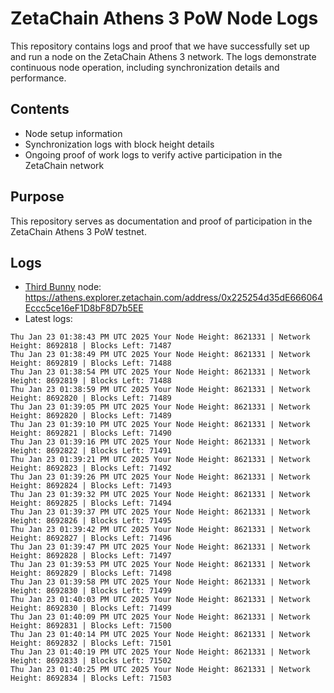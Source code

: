 # ZetaChain Athens 3 PoW Node Logs
This repository contains logs and proof that we have successfully set up and run a node on the ZetaChain Athens 3 network. The logs demonstrate continuous node operation, including synchronization details and performance.

## Contents
- Node setup information
- Synchronization logs with block height details
- Ongoing proof of work logs to verify active participation in the ZetaChain network

## Purpose
This repository serves as documentation and proof of participation in the ZetaChain Athens 3 PoW testnet.

## Logs

- [Third Bunny](https://thirdbunny.xyz/) node: https://athens.explorer.zetachain.com/address/0x225254d35dE666064Eccc5ce16eF1D8bF8D7b5EE
- Latest logs:
```
Thu Jan 23 01:38:43 PM UTC 2025 Your Node Height: 8621331 | Network Height: 8692818 | Blocks Left: 71487
Thu Jan 23 01:38:49 PM UTC 2025 Your Node Height: 8621331 | Network Height: 8692819 | Blocks Left: 71488
Thu Jan 23 01:38:54 PM UTC 2025 Your Node Height: 8621331 | Network Height: 8692819 | Blocks Left: 71488
Thu Jan 23 01:38:59 PM UTC 2025 Your Node Height: 8621331 | Network Height: 8692820 | Blocks Left: 71489
Thu Jan 23 01:39:05 PM UTC 2025 Your Node Height: 8621331 | Network Height: 8692820 | Blocks Left: 71489
Thu Jan 23 01:39:10 PM UTC 2025 Your Node Height: 8621331 | Network Height: 8692821 | Blocks Left: 71490
Thu Jan 23 01:39:16 PM UTC 2025 Your Node Height: 8621331 | Network Height: 8692822 | Blocks Left: 71491
Thu Jan 23 01:39:21 PM UTC 2025 Your Node Height: 8621331 | Network Height: 8692823 | Blocks Left: 71492
Thu Jan 23 01:39:26 PM UTC 2025 Your Node Height: 8621331 | Network Height: 8692824 | Blocks Left: 71493
Thu Jan 23 01:39:32 PM UTC 2025 Your Node Height: 8621331 | Network Height: 8692825 | Blocks Left: 71494
Thu Jan 23 01:39:37 PM UTC 2025 Your Node Height: 8621331 | Network Height: 8692826 | Blocks Left: 71495
Thu Jan 23 01:39:42 PM UTC 2025 Your Node Height: 8621331 | Network Height: 8692827 | Blocks Left: 71496
Thu Jan 23 01:39:47 PM UTC 2025 Your Node Height: 8621331 | Network Height: 8692828 | Blocks Left: 71497
Thu Jan 23 01:39:53 PM UTC 2025 Your Node Height: 8621331 | Network Height: 8692829 | Blocks Left: 71498
Thu Jan 23 01:39:58 PM UTC 2025 Your Node Height: 8621331 | Network Height: 8692830 | Blocks Left: 71499
Thu Jan 23 01:40:03 PM UTC 2025 Your Node Height: 8621331 | Network Height: 8692830 | Blocks Left: 71499
Thu Jan 23 01:40:09 PM UTC 2025 Your Node Height: 8621331 | Network Height: 8692831 | Blocks Left: 71500
Thu Jan 23 01:40:14 PM UTC 2025 Your Node Height: 8621331 | Network Height: 8692832 | Blocks Left: 71501
Thu Jan 23 01:40:19 PM UTC 2025 Your Node Height: 8621331 | Network Height: 8692833 | Blocks Left: 71502
Thu Jan 23 01:40:25 PM UTC 2025 Your Node Height: 8621331 | Network Height: 8692834 | Blocks Left: 71503
```
